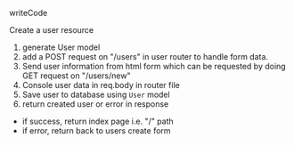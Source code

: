 writeCode
<!-- ....... -->
Create a user resource

1. generate User model
2. add a POST request on "/users" in user router to handle form data.
3. Send user information from html form which can be requested by doing GET request on "/users/new"
4. Console user data in req.body in router file
5. Save user to database using `User` model
6. return created user or error in response

- if success, return index page i.e. "/" path
- if error, return back to users create form
